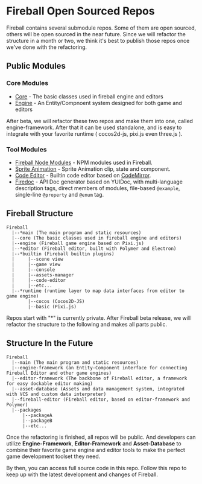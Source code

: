 # Fireball Open Sourced Repos

Fireball contains several submodule repos. Some of them are open sourced, others will be open sourced in the near future. Since we will refactor the structure in a month or two, we think it's best to publish those repos once we've done with the refactoring.

## Public Modules

### Core Modules

- [Core](https://github.com/fireball-x/core) - The basic classes used in fireball engine and editors
- [Engine](https://github.com/fireball-x/engine) - An Entity/Compnoent system designed for both game and editors

After beta, we will refactor these two repos and make them into one, called engine-framework. After that it can be used standalone, and is easy to integrate with your favorite runtime ( cocos2d-js, pixi.js even three.js ).

### Tool Modules

- [Fireball Node Modules](https://github.com/fireball-x/modules) - NPM modules used in Fireball.
- [Sprite Animation](https://github.com/fireball-x/sprite-animation) - Sprite Animation clip, state and component.
- [Code Editor](https://github.com/fireball-x/code-editor) - Builtin code editor based on [CodeMirror](https://github.com/codemirror/codemirror).
- [Firedoc](https://github.com/fireball-x/firedoc) - API Doc generator based on YUIDoc, with multi-language description tags, direct members of modules, file-based `@example`, single-line `@property` and `@enum` tag.


## Fireball Structure

```plain
Fireball
  |--*main (The main program and static resources)
  |--core (The basic classes used in fireball engine and editors)
  |--engine (Fireball game engine based on Pixi.js)
  |--*editor (Fireball editor, built with Polymer and Electron)
  |--*builtin (Fireball builtin plugins)
  |     |--scene view
  |     |--game view
  |     |--console
  |     |--assets-manager
  |     |--code-editor
  |     |--etc...
  |--*runtime (runtime layer to map data interfaces from editor to game engine)
        |--cocos (Cocos2D-JS)
        |--basic (Pixi.js)
```

Repos start with "\*" is currently private. After Fireball beta release, we will refactor the structure to the following and makes all parts public.

## Structure In the Future

```plain
Fireball
  |--main (The main program and static resources)
  |--engine-framework (an Entity-Component interface for connecting Fireball Editor and other game engines)
  |--editor-framework (The backbone of Fireball editor, a framework for easy dockable editor making)
  |--asset-database (Assets and data management system, integrated with VCS and custom data interpreter)
  |--fireball-editor (Fireball editor, based on editor-framework and Polymer)
  |--packages
      |--packageA
      |--packageB
      |--etc...
```

Once the refactoring is finished, all repos will be public. And developers can utilize **Engine-Framework**, **Editor-Framework** and **Asset-Database** to combine their favorite game engine and editor tools to make the perfect game development toolset they need.

By then, you can access full source code in this repo. Follow this repo to keep up with the latest development and changes of Fireball.
